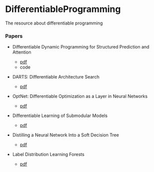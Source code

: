 # DifferentiableProgramming
The resource about differentiable programming


### Papers
* Differentiable Dynamic Programming for Structured Prediction and Attention
    - [pdf](https://arxiv.org/abs/1802.03676) 
    - code

* DARTS: Differentiable Architecture Search
    - [pdf](https://arxiv.org/abs/1806.09055)

* OptNet: Differentiable Optimization as a Layer in Neural Networks
    - [pdf](https://arxiv.org/abs/1703.00443)

* Differentiable Learning of Submodular Models
    - [pdf](https://papers.nips.cc/paper/6702-differentiable-learning-of-submodular-models.pdf) 


* Distilling a Neural Network Into a Soft Decision Tree
    - [pdf](https://arxiv.org/abs/1711.09784)

* Label Distribution Learning Forests
    - [pdf]()